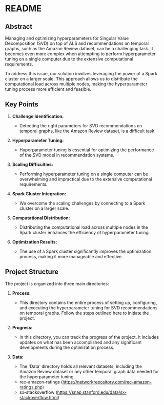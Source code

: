 # README

## Abstract

Managing and optimizing hyperparameters for Singular Value Decomposition (SVD) on top of ALS and recommendations on temporal graphs, such as the Amazon Review dataset, can be a challenging task. It becomes even more complex when attempting to perform hyperparameter tuning on a single computer due to the extensive computational requirements.

To address this issue, our solution involves leveraging the power of a Spark cluster on a larger scale. This approach allows us to distribute the computational load across multiple nodes, making the hyperparameter tuning process more efficient and feasible.

## Key Points

1. **Challenge Identification:**
   - Detecting the right parameters for SVD recommendations on temporal graphs, like the Amazon Review dataset, is a difficult task.

2. **Hyperparameter Tuning:**
   - Hyperparameter tuning is essential for optimizing the performance of the SVD model in recommendation systems.

3. **Scaling Difficulties:**
   - Performing hyperparameter tuning on a single computer can be overwhelming and impractical due to the extensive computational requirements.

4. **Spark Cluster Integration:**
   - We overcome the scaling challenges by connecting to a Spark cluster on a larger scale.

5. **Computational Distribution:**
   - Distributing the computational load across multiple nodes in the Spark cluster enhances the efficiency of hyperparameter tuning.

6. **Optimization Results:**
   - The use of a Spark cluster significantly improves the optimization process, making it more manageable and effective.

## Project Structure

The project is organized into three main directories:

1. **Process:**
   - This directory contains the entire process of setting up, configuring, and executing the hyperparameter tuning for SVD recommendations on temporal graphs. Follow the steps outlined here to initiate the project.

2. **Progress:**
   - In this directory, you can track the progress of the project. It includes updates on what has been accomplished and any significant developments during the optimization process.

3. **Data:**
   - The 'Data' directory holds all relevant datasets, including the Amazon Review dataset or any other temporal graph data needed for the hyperparameter tuning.
   - rec-amazon-ratings (https://networkrepository.com/rec-amazon-ratings.php)
   - sx-stackoverflow (https://snap.stanford.edu/data/sx-stackoverflow.html)
